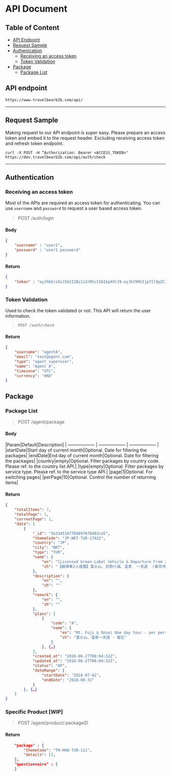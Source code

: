 # API Document

## Table of Content
- [API Endpoint](#api-endpoint)
- [Request Sample](#request-sample)
- [Authenication](#authentication)
	- [Receiving an access token](#receiving-an-access-token)
	- [Token Validation](#token-validation)
- [Package](#package)
	- [Package List](#package-list)

## API endpoint
`https://www.travelbearb2b.com/api/`

--- 

## Request Sample
Making request to our API endpoint is super easy. Please prepare an access token and embed it to the request header. Excluding receiving access token and refresh token endpoint. 

```
curl -X POST -H “Authorization: Bearer <ACCESS_TOKEN>" https://dev.travelbearb2b.com/api/auth/check
```
--- 

## Authentication
### Receiving an access token
Most of the APIs are required an access token for authenticating. You can use `username` and `password` to request a user based access token. 
> POST /auth/login

#### Body
```json
{
	"username" : "user1",
	"password" : "user1 password"
}
```
#### Return
```json
{
	"token" : "eyJhbGciOiJIUzI1NiIsInR5cCI6IkpXVCJ9.eyJkYXRhIjp7Il9pZCI6IjVhNWY4NmIxOTdmYjU4N2NjYzJhMzhiZiIsInVzZXJuYW1lIjoic3V…"
}
```

### Token Validation
Used to check the token validated or not. This API will return the user information.
>`POST /auth/check`

#### Return
```json
{
    "username": "agentA",
    "email": "test@agent.com",
    "type": "agent_superuser",
    "name": "Agent A",
    "timezone": "UTC",
    "currency": "HKD"
}
```

## Package
### Package List
> POST /agent/package

#### Body
|Param|Default|Description|
| —————— | —————— | —————— |
|startDate|Start day of current month|Optional. Date for filtering the packages|
|endDate|End day of current month|Optional. Date for filtering the packages|
|country|empty|Optional. Filter packages by country code. Please ref. to the country list API.|
|type|empty|Optional. Filter packages by service type. Please ref. to the service type API.|
|page|1|Optional. For switching pages|
|perPage|10|Optional. Control the number of returning items|

#### Return
```json
{
    "totalItems": 7,
    "totalPage": 1,
    "currentPage": 1,
    "data": [
        {
            "_id": "5b334510770d8976f8d82ce5",
            "themeCode": "JP-NRT-TUR-17022",
            "country": "JP",
            "city": "NRT",
            "type": "TUR",
            "name": {
                "en": "[Licensed Green Label Vehicle & Departure From 2] Mt Fuji + Onsen One Day Tour (Tokyo Hotel Pickup)",
                "zh": "【綠牌車2人成團】富士山、忍野八海、溫泉  一天遊  (東京市區酒店專車接送) "
            },
            "description": {
                "en": "",
                "zh": ""
            },
            "remark": {
                "en": "",
                "zh": ""
            },
            "plans": [
                {
                    "code": "A",
                    "name": {
                        "en": "Mt. Fuji & Onsei One day tour - per person",
                        "zh": "富士山、溫泉一天遊 - 每位"
                    }
                }, {…}
            ],
            "created_at": "2018-06-27T08:04:32Z",
            "updated_at": "2018-06-27T08:04:32Z",
            "status": "AP",
            "dateRange": {
                "startDate": "2018-07-02",
                "endDate": "2018-08-31"
            }
        }, {…}
    ]
}
```

### Specific Product [WIP]
> POST /agent/product/:packageID

#### Return
```json
	"package" : {
		"themeCode": "TH-HHQ-TUR-111",
		"details": [],
	},
	"questionnaire" : {
	}
```
